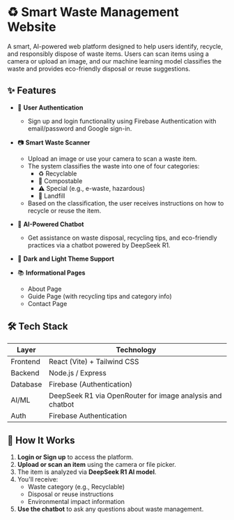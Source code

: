 # ♻️ Smart Waste Management Website

A smart, AI-powered web platform designed to help users identify, recycle, and responsibly dispose of waste items. Users can scan items using a camera or upload an image, and our machine learning model classifies the waste and provides eco-friendly disposal or reuse suggestions.

## ✨ Features

- 🔐 **User Authentication**  
  - Sign up and login functionality using Firebase Authentication with email/password and Google sign-in.

- 📷 **Smart Waste Scanner**  
  - Upload an image or use your camera to scan a waste item.
  - The system classifies the waste into one of four categories:
    - ♻️ Recyclable
    - 🌱 Compostable
    - ⚠️ Special (e.g., e-waste, hazardous)
    - 🚯 Landfill
  - Based on the classification, the user receives instructions on how to recycle or reuse the item.

- 🤖 **AI-Powered Chatbot**  
  - Get assistance on waste disposal, recycling tips, and eco-friendly practices via a chatbot powered by DeepSeek R1.

- 🌙 **Dark and Light Theme Support**

- 📚 **Informational Pages**
  - About Page
  - Guide Page (with recycling tips and category info)
  - Contact Page

## 🛠️ Tech Stack

| Layer     | Technology                    |
|-----------|-------------------------------|
| Frontend  | React (Vite) + Tailwind CSS   |
| Backend   | Node.js / Express             |
| Database  | Firebase (Authentication)     |
| AI/ML     | DeepSeek R1 via OpenRouter for image analysis and chatbot |
| Auth      | Firebase Authentication       |

## 🚀 How It Works

1. **Login or Sign up** to access the platform.
2. **Upload or scan an item** using the camera or file picker.
3. The item is analyzed via **DeepSeek R1 AI model**.
4. You'll receive:
   - Waste category (e.g., Recyclable)
   - Disposal or reuse instructions
   - Environmental impact information
5. **Use the chatbot** to ask any questions about waste management.
